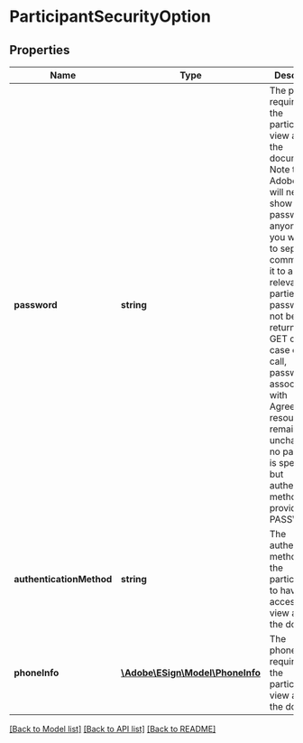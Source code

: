 # ParticipantSecurityOption

## Properties
Name | Type | Description | Notes
------------ | ------------- | ------------- | -------------
**password** | **string** | The password required for the participant to view and sign the document. Note that AdobeSign will never show this password to anyone, so you will need to separately communicate it to any relevant parties. The password will not be returned in GET call. In case of PUT call, password associated with Agreement resource will remain unchanged if no password is specified but authentication method is provided as PASSWORD | [optional] 
**authenticationMethod** | **string** | The authentication method for the participants to have access to view and sign the document | [optional] 
**phoneInfo** | [**\Adobe\ESign\Model\PhoneInfo**](PhoneInfo.md) | The phoneInfo required for the participant to view and sign the document | [optional] 

[[Back to Model list]](../README.md#documentation-for-models) [[Back to API list]](../README.md#documentation-for-api-endpoints) [[Back to README]](../README.md)


